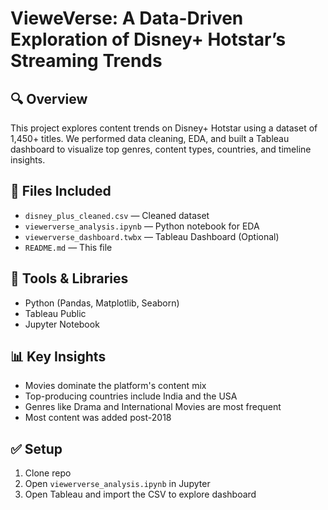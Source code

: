 # VieweVerse: A Data-Driven Exploration of Disney+ Hotstar’s Streaming Trends

## 🔍 Overview
This project explores content trends on Disney+ Hotstar using a dataset of 1,450+ titles. We performed data cleaning, EDA, and built a Tableau dashboard to visualize top genres, content types, countries, and timeline insights.

## 📂 Files Included
- `disney_plus_cleaned.csv` — Cleaned dataset
- `viewerverse_analysis.ipynb` — Python notebook for EDA
- `viewerverse_dashboard.twbx` — Tableau Dashboard (Optional)
- `README.md` — This file

## 🧠 Tools & Libraries
- Python (Pandas, Matplotlib, Seaborn)
- Tableau Public
- Jupyter Notebook

## 📊 Key Insights
- Movies dominate the platform's content mix
- Top-producing countries include India and the USA
- Genres like Drama and International Movies are most frequent
- Most content was added post-2018

## ✅ Setup
1. Clone repo
2. Open `viewerverse_analysis.ipynb` in Jupyter
3. Open Tableau and import the CSV to explore dashboard
